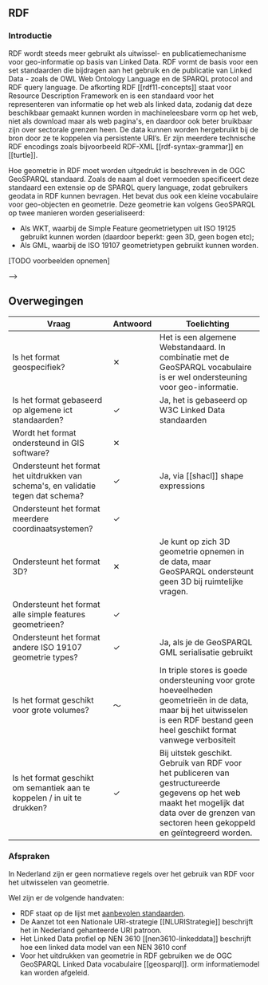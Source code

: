 ## RDF

### Introductie

RDF wordt steeds meer gebruikt als uitwissel- en publicatiemechanisme voor geo-informatie op basis van Linked Data. RDF vormt de basis voor een set standaarden die bijdragen aan het gebruik en de publicatie van Linked Data - zoals de OWL Web Ontology Language en de SPARQL protocol and RDF query language. De afkorting RDF [[rdf11-concepts]] staat voor Resource Description Framework en is een standaard voor het representeren van informatie op het web als linked data, zodanig dat deze beschikbaar gemaakt kunnen worden in machineleesbare vorm op het web, niet als download maar als web pagina's, en daardoor ook beter bruikbaar zijn over sectorale grenzen heen. De data kunnen worden hergebruikt bij de bron door ze te koppelen via persistente URI’s. Er zijn meerdere technische RDF encodings zoals bijvoorbeeld RDF-XML [[rdf-syntax-grammar]] en [[turtle]]. 

Hoe geometrie in RDF moet worden uitgedrukt is beschreven in de OGC GeoSPARQL standaard. Zoals de naam al doet vermoeden specificeert deze standaard een extensie op de SPARQL query language, zodat gebruikers geodata in RDF kunnen bevragen. Het bevat dus ook een kleine vocabulaire voor geo-objecten en geometrie. Deze geometrie kan volgens GeoSPARQL op twee manieren worden geserialiseerd:
- Als WKT, waarbij de Simple Feature geometrietypen uit ISO 19125 gebruikt kunnen worden (daardoor beperkt: geen 3D, geen bogen etc);
- Als GML, waarbij de ISO 19107 geometrietypen gebruikt kunnen worden. 

[TODO voorbeelden opnemen]

<!-- <span id="vinkje">&#10003;</span>  <span id="kruisje">&#10005;</span>  <span id="tilde">&#65374;</span> 
 --> -->

## Overwegingen 

| Vraag                                                                              | Antwoord | Toelichting |
|------------------------------------------------------------------------------------|----------|-------------|
| Is het format geospecifiek?                                                        | <span id="kruisje">&#10005;</span>  | Het is een algemene Webstandaard. In combinatie met de GeoSPARQL vocabulaire is er wel ondersteuning voor geo-informatie.            |
| Is het format gebaseerd op algemene ict standaarden?                               | <span id="vinkje">&#10003;</span>  | Ja, het is gebaseerd op W3C Linked Data standaarden            |
| Wordt het format ondersteund in GIS software?                                      | <span id="kruisje">&#10005;</span> |             |
| Ondersteunt het format het uitdrukken van schema's, en validatie tegen dat schema? | <span id="vinkje">&#10003;</span>  | Ja, via [[shacl]] shape expressions            |
| Ondersteunt het format meerdere coordinaatsystemen?                                | <span id="vinkje">&#10003;</span>  |             |
| Ondersteunt het format 3D?                                                         | <span id="kruisje">&#10005;</span> | Je kunt op zich 3D geometrie opnemen in de data, maar GeoSPARQL ondersteunt geen 3D bij ruimtelijke vragen.         |
| Ondersteunt het format alle simple features geometrieen?                           | <span id="vinkje">&#10003;</span>  |             |
| Ondersteunt het format andere ISO 19107 geometrie types?                           | <span id="vinkje">&#10003;</span>  | Ja, als je de GeoSPARQL GML serialisatie gebruikt            |
| Is het format geschikt voor grote volumes?                                         | <span id="tilde">&#65374;</span>   | In triple stores is goede ondersteuning voor grote hoeveelheden geometrieën in de data, maar bij het uitwisselen is een RDF bestand geen heel geschikt format vanwege verbositeit            |
| Is het format geschikt om semantiek aan te koppelen / in uit te drukken?           | <span id="vinkje">&#10003;</span>  | Bij uitstek geschikt. Gebruik van RDF voor het publiceren van gestructureerde gegevens op het web maakt het mogelijk dat data over de grenzen van sectoren heen gekoppeld en geïntegreerd worden.             |

<!-- ### Voordelen

- data integratie: Gebruik van RDF voor het publiceren van gestructureerde gegevens op het web maakt het mogelijk dat data over de grenzen van sectoren heen gekoppeld en geïntegreerd worden.
- verschillende CRS mogelijk
- 3D mogelijk
- semantisch rijke data, integreren van vocabulaires

### Beperkingen
- GIS systemen ondersteunen (nog) geen RDF
 -->
### Afspraken
In Nederland zijn er geen normatieve regels over het gebruik van RDF voor het uitwisselen van geometrie. 

Wel zijn er de volgende handvaten:
- RDF staat op de lijst met [aanbevolen standaarden](https://forumstandaardisatie.nl/open-standaarden/aanbevolen).
- De Aanzet tot een Nationale  URI-strategie [[NLURIStrategie]] beschrijft het in Nederland gehanteerde URI patroon.
- Het Linked Data profiel op NEN 3610 [[nen3610-linkeddata]] beschrijft hoe een linked data model van een NEN 3610 conf
- Voor het uitdrukken van geometrie in RDF gebruiken we de OGC GeoSPARQL Linked Data vocabulaire [[geosparql]]. orm informatiemodel kan worden afgeleid.